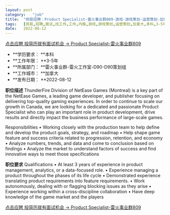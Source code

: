 ```yaml
---
layout:	post
category:	"job"
title:	"网易招聘：Product Specialist-雷火事业群809-游戏-游戏策划-运营策划-加拿大本科3-5年"
tags:	[网易,招聘,面试,找工作,工作,内推,游戏,游戏策划,运营策划,加拿大,本科,3-5年]
date:	2022-08-12
---
```


[点击应聘 投简历就有面试机会 -> Product Specialist-雷火事业群809](http://mobile.bole.netease.com/bole/boleDetail?id=40753&employeeId=346f03c3cda5f04c&key=all)



- **学历要求： **本科
- **工作年限： **3-5年
- **所属部门： **雷火事业群-雷火工作室-D90-D90策划组
- **工作城市： **加拿大
- **发布日期： **2022-08-12



**职位描述**
ThunderFire Division of NetEase Games (Montreal) is a key part of the NetEase Games, a leading game developer, and publisher focusing on delivering top-quality gaming experiences.
In order to continue to scale our growth in Canada, we are looking for a dedicated and passionate Product Specialist who can play an important role in product development, drive results and directly impact the business performance of large-scale games. 

Responsibilities
•	Working closely with the production team to help define and develop the product goals, strategy, and roadmap
•	Help shape game feature and success criteria related to progression, retention, and economy
•	Analyze numbers, trends, and data and come to conclusion based on findings
•	Analyze the market to understand factors of success and find innovative ways to meet those specifications



**职位要求**
Qualifications
•	At least 3 years of experience in product management, analytics, or a data-focused role.
•	Experience managing a product throughout the phases of its life cycle
•	Demonstrated experience translating product requirements into feature requirements.
•	Work autonomously, dealing with or flagging blocking issues as they arise
•	Experience working within a cross-discipline collaboration
•	Have deep knowledge of the game market and the players



[点击应聘 投简历就有面试机会 -> Product Specialist-雷火事业群809](http://mobile.bole.netease.com/bole/boleDetail?id=40753&employeeId=346f03c3cda5f04c&key=all)